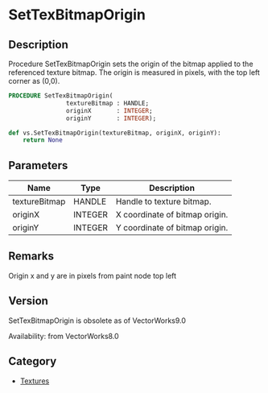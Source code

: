 # SetTexBitmapOrigin

## Description
Procedure SetTexBitmapOrigin sets the origin of the bitmap applied to the referenced texture bitmap. The origin is measured in pixels, with the top left corner as (0,0).

```pascal
PROCEDURE SetTexBitmapOrigin(
				textureBitmap : HANDLE;
				originX       : INTEGER;
				originY       : INTEGER);
```

```python
def vs.SetTexBitmapOrigin(textureBitmap, originX, originY):
    return None
```

## Parameters
|Name|Type|Description|
|---|---|---|
|textureBitmap|HANDLE|Handle to texture bitmap.|
|originX|INTEGER|X coordinate of bitmap origin.|
|originY|INTEGER|Y coordinate of bitmap origin.|

## Remarks
Origin x and y are in pixels from paint node top left

## Version
SetTexBitmapOrigin is obsolete as of VectorWorks9.0<P>


Availability: from VectorWorks8.0

## Category
* [Textures](../Categories/Textures.md)
